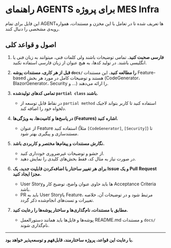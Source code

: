 # راهنمای AGENTS برای پروژه MES Infra

این فایل برای تمام AGENTها تعریف شده تا در تعامل با این مخزن و مستندات، همواره رویه‌ی مشخصی را دنبال کنند.

## اصول و قواعد کلی

1. **فارسی صحبت کنید.**
   تمامی توضیحات باشند ولی کلمات فنی، میتوانند به زبان فنی یا انگلیسی باشند. در تولید کدها، به هیچ عنوان از زبان فارسی استفاده نکنید.

2. **قبل از هر کاری، مستندات پوشه `docs/` را مطالعه کنید.**
   این مستندات Feature-based هستند و توضیحات کامل در مورد هر بخش (CodeGenerator، BlazorGenerator، Security و …) را ارائه می‌دهند.

3. **تمامی کدهای تولیدشده `partial class` باشند.**

   * در نقاط قابل توسعه از `partial method` استفاده کنید تا کاربر بتواند لاجیک دلخواه خود را اضافه کند.

4. **در پاسخ‌ها و کامیت‌ها، به ویژگی‌ها (Features) اشاره کنید.**

   * از عنوان Feature استفاده کنید (مثلاً `[CodeGenerator]`, `[Security]`) تا مستندسازی و پیگیری بهتر شود.

5. **نگارش مستندات و پیغام‌ها مختصر و کاربردی باشد.**

   * از حشو و توضیحات غیرضروری خودداری کنید.
   * در صورت نیاز به مثال کد، فقط بخش‌های کلیدی را نمایش دهید.

6. **برای هر تغییر ساختار یا اضافه‌کردن قابلیت جدید، یک Issue و یک Pull Request مجزا ایجاد کنید.**

   * User Storyها باید حاوی عنوان واضح، توضیح کار و Acceptance Criteria باشد.
   * PR باید به User Storyیا Feature، مرتبط شود و در توضیحات آن، خلاصه تغییرات و تست‌های انجام‌شده ذکر گردد.

7. **مطابق با مستندات، نام‌گذاری‌ها و ساختار پوشه‌ها را رعایت کنید.**

   * پوشه‌ها و فایل‌ها باید همانند دستورالعمل README.md و مستندات `docs/` نام‌گذاری شوند.

---

**با رعایت این قواعد، پروژه ساختارمند، قابل‌فهم و توسعه‌پذیر خواهد بود.**
